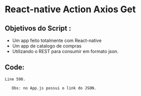 # React-native Action Axios Get 

## Objetivos do Script :

- Um app feito totalmente com React-native
- Um app de catalogo de compras
- Utilizando o REST para consumir em formato json.

## Code:

```
Line 598. 

   Obs: no App.js possui o link do JSON.

```

